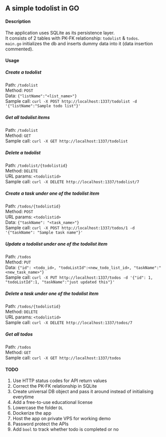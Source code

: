 ## A simple todolist in GO

#### Description
The application uses SQLite as its persistence layer.\
It consists of 2 tables with PK-FK relationship: `todolist` & `todos`.\
`main.go` initializes the db and inserts dummy data into it (data insertion commented).

#### Usage

##### *Create a todolist*
Path: `/todolist` \
Method: `POST` \
Data: `{"listName":"<list_name>"}` \
Sample call: `curl -X POST http://localhost:1337/todolist -d '{"listName":"Sample todo list"}'`

##### *Get all todolist items*
Path: `/todolist` \
Method: `GET` \
Sample call: `curl -X GET http://localhost:1337/todolist`

##### *Delete a todolist*
Path: `/todolist/{todolistid}` \
Method: `DELETE` \
URL params: `<todolistid>` \
Sample call: `curl -X DELETE http://localhost:1337/todolist/7`

##### *Create a task under one of the todolist item*
Path: `/todos/{todolistid}` \
Method: `POST` \
URL params: `<todolistid>` \
Data: `{"taskName": "<task_name>"}` \
Sample call: `curl -X POST http://localhost:1337/todos/1 -d '{"taskName": "Sample task name"}'`

##### *Update a todolist under one of the todolist item*
Path: `/todos` \
Method: `PUT` \
Data: `{"id": <todo_id>, "todoListId":<new_todo_list_id>, "taskName":"<new_task_name>"}` \
Sample call: `curl -X PUT http://localhost:1337/todos -d '{"id": 1, "todoListId":1, "taskName":"just updated this"}'`

##### *Delete a task under one of the todolist item*
Path: `/todos/{todolistid}` \
Method: `DELETE` \
URL params: `<todolistid>` \
Sample call: `curl -X DELETE http://localhost:1337/todos/7`

##### *Get all todos*
Path: `/todos` \
Method: `GET` \
Sample call: `curl -X GET http://localhost:1337/todos`

#### TODO
1. Use HTTP status codes for API return values
2. Correct the PK-FK relationship in SQLite
3. Create universal DB object and pass it around instead of initialising everytime
4. Add a free-to-use educational license
5. Lowercase the folder `DL`
6. Dockerize the app
7. Host the app on private VPS for working demo
8. Password protect the APIs
9. Add `bool` to track whether todo is completed or no